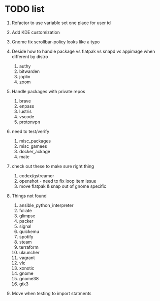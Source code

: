 # TODO list

1.  Refactor to use variable set one place for user id
1.  Add KDE customization
1.  Gnome fix scrollbar-policy looks like a typo
1.  Deside how to handle package vs flatpak vs snapd vs appimage when different by distro
    1. authy
    1. bitwarden
    1. joplin
    1. zoom
1.  Handle packages with private repos
    1. brave
    1. enpass
    1. lustris
    1. vscode
    1. protonvpn
1.  need to test/verify
    1.  misc_packages
    1.  misc_gamees
    1.  docker_ackage
    1.  mate
1.  check out these to make sure right thing
    1.  codex/gstreamer
    1.  openshot - need to fix loop item issue
    1.  move flatpak & snap out of gnome specific
1.  Things not found
    1.  ansible_python_interpreter
    1.  foliate
    1.  glimpse
    1.  packer
    1.  signal
    1.  quickemu
    1.  spotify
    1.  steam
    1.  terraform
    1.  ulauncher
    1.  vagrant
    1.  vlc
    1.  xonotic
    1.  gnome
    1.  gnome38
    1.  gtk3

1.  Move when testing to import statments 
